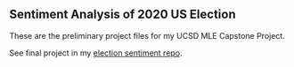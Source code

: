 ## Sentiment Analysis of 2020 US Election ##
These are the preliminary project files for my UCSD MLE Capstone Project.

See final project in my [election sentiment repo](https://github.com/iamquantumis/election_sentiment).
